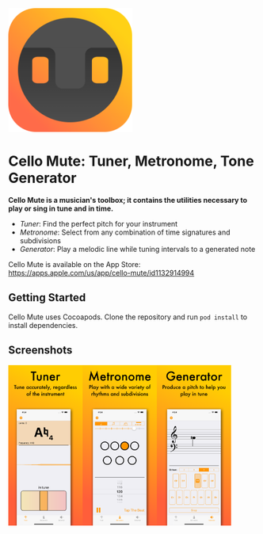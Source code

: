 <img src="Screenshots/AppIcon.png" alt="App Icon" width="250"/>

# Cello Mute: Tuner, Metronome, Tone Generator
**Cello Mute is a musician's toolbox; it contains the utilities necessary to play or sing in tune and in time.** 

* _Tuner_: Find the perfect pitch for your instrument
* _Metronome_: Select from any combination of time signatures and subdivisions
* _Generator_: Play a melodic line while tuning intervals to a generated note

Cello Mute is available on the App Store: <https://apps.apple.com/us/app/cello-mute/id1132914994>

## Getting Started

Cello Mute uses Cocoapods. Clone the repository and run `pod install` to install dependencies.

## Screenshots

<img src="Screenshots/Tuner.png" alt="App Icon" width="150"/><img src="Screenshots/Metronome.png" alt="App Icon" width="150"/><img src="Screenshots/Generator.png" alt="App Icon" width="150"/>
